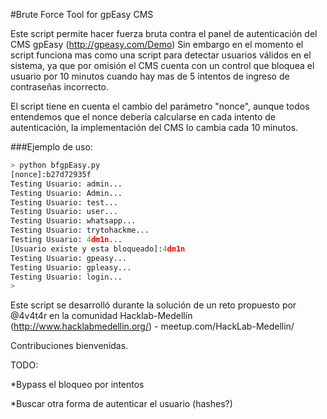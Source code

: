 #Brute Force Tool for gpEasy CMS

Este script permite hacer fuerza bruta contra el panel de autenticación del CMS gpEasy (http://gpeasy.com/Demo)
Sin embargo en el momento el script funciona mas como una script para detectar usuarios válidos en el sistema, ya que por omisión el CMS cuenta con un control que bloquea el usuario por 10 minutos cuando hay mas de 5 intentos de ingreso de contraseñas incorrecto.

El script tiene en cuenta el cambio del parámetro "nonce", aunque todos entendemos que el nonce debería calcularse en cada
intento de autenticación, la implementación del CMS lo cambia cada 10 minutos.

###Ejemplo de uso:

```python
> python bfgpEasy.py
[nonce]:b27d72935f
Testing Usuario: admin...
Testing Usuario: Admin...
Testing Usuario: test...
Testing Usuario: user...
Testing Usuario: whatsapp...
Testing Usuario: trytohackme...
Testing Usuario: 4dm1n...
[Usuario existe y esta bloqueado]:4dm1n
Testing Usuario: gpeasy...
Testing Usuario: gpleasy...
Testing Usuario: login...
>
```

Este script se desarrolló durante la solución de un reto propuesto por @4v4t4r en la comunidad Hacklab-Medellín (http://www.hacklabmedellin.org/) - meetup.com/HackLab-Medellin/

Contribuciones bienvenidas.

TODO:

*Bypass el bloqueo por intentos

*Buscar otra forma de autenticar el usuario (hashes?)

